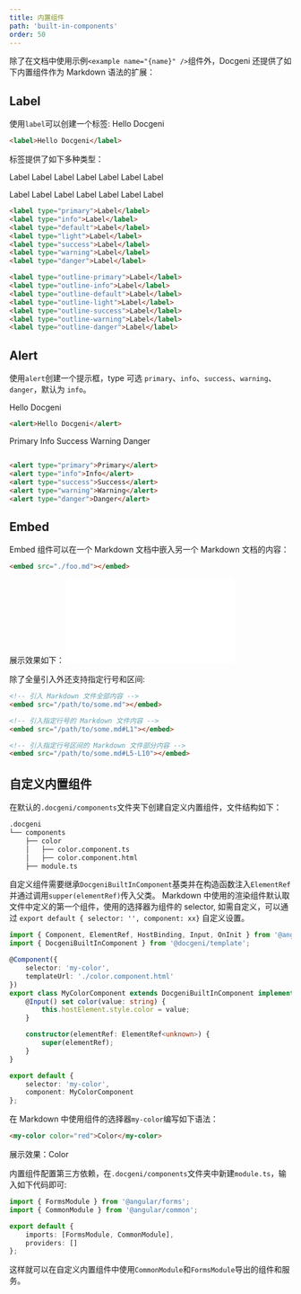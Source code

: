 ```yaml
---
title: 内置组件
path: 'built-in-components'
order: 50
---
```


除了在文档中使用示例`<example name="{name}" />`组件外，Docgeni 还提供了如下内置组件作为 Markdown 语法的扩展：

## Label
使用`label`可以创建一个标签: <label>Hello Docgeni</label>

```html
<label>Hello Docgeni</label>
```
标签提供了如下多种类型：

<label type="primary">Label</label>
<label type="info">Label</label>
<label type="default">Label</label>
<label type="light">Label</label>
<label type="success">Label</label>
<label type="warning">Label</label>
<label type="danger">Label</label>

<label type="outline-primary">Label</label>
<label type="outline-info">Label</label>
<label type="outline-default">Label</label>
<label type="outline-light">Label</label>
<label type="outline-success">Label</label>
<label type="outline-warning">Label</label>
<label type="outline-danger">Label</label>

```html
<label type="primary">Label</label>
<label type="info">Label</label>
<label type="default">Label</label>
<label type="light">Label</label>
<label type="success">Label</label>
<label type="warning">Label</label>
<label type="danger">Label</label>

<label type="outline-primary">Label</label>
<label type="outline-info">Label</label>
<label type="outline-default">Label</label>
<label type="outline-light">Label</label>
<label type="outline-success">Label</label>
<label type="outline-warning">Label</label>
<label type="outline-danger">Label</label>
```

## Alert
使用`alert`创建一个提示框，type 可选 `primary`、`info`、`success`、`warning`、`danger`，默认为 `info`。

<alert>Hello Docgeni</alert>

```html
<alert>Hello Docgeni</alert>
```

<alert type="primary">Primary</alert>
<alert type="info">Info</alert>
<alert type="success">Success</alert>
<alert type="warning">Warning</alert>
<alert type="danger">Danger</alert>

```html

<alert type="primary">Primary</alert>
<alert type="info">Info</alert>
<alert type="success">Success</alert>
<alert type="warning">Warning</alert>
<alert type="danger">Danger</alert>

```

## Embed

Embed 组件可以在一个 Markdown 文档中嵌入另一个 Markdown 文档的内容：
```html
<embed src="./foo.md"></embed>
```
展示效果如下：
<embed src="./foo.md"></embed>

除了全量引入外还支持指定行号和区间:
```html
<!-- 引入 Markdown 文件全部内容 -->
<embed src="/path/to/some.md"></embed>

<!-- 引入指定行号的 Markdown 文件内容 -->
<embed src="/path/to/some.md#L1"></embed>

<!-- 引入指定行号区间的 Markdown 文件部分内容 -->
<embed src="/path/to/some.md#L5-L10"></embed>
```
## 自定义内置组件
在默认的`.docgeni/components`文件夹下创建自定义内置组件，文件结构如下：

```html
.docgeni
└── components
    ├── color
    │   ├── color.component.ts    
    │   ├── color.component.html
    ├── module.ts
```
自定义组件需要继承`DocgeniBuiltInComponent`基类并在构造函数注入`ElementRef`并通过调用`supper(elementRef)`传入父类。
<alert type="info">Markdown 中使用的渲染组件默认取文件中定义的第一个组件，使用的选择器为组件的 selector, 如需自定义，可以通过 `export default { selector: '', component: xx}` 自定义设置。</alert>

```ts
import { Component, ElementRef, HostBinding, Input, OnInit } from '@angular/core';
import { DocgeniBuiltInComponent } from '@docgeni/template';

@Component({
    selector: 'my-color',
    templateUrl: './color.component.html'
})
export class MyColorComponent extends DocgeniBuiltInComponent implements OnInit {
    @Input() set color(value: string) {
        this.hostElement.style.color = value;
    }

    constructor(elementRef: ElementRef<unknown>) {
        super(elementRef);
    }
}

export default {
    selector: 'my-color',
    component: MyColorComponent
};
```
在 Markdown 中使用组件的选择器`my-color`编写如下语法：
```html
<my-color color="red">Color</my-color>
```
展示效果：<my-color color="red">Color</my-color>

内置组件配置第三方依赖，在`.docgeni/components`文件夹中新建`module.ts`，输入如下代码即可:

```ts
import { FormsModule } from '@angular/forms';
import { CommonModule } from '@angular/common';

export default {
    imports: [FormsModule, CommonModule],
    providers: []
};
```
这样就可以在自定义内置组件中使用`CommonModule`和`FormsModule`导出的组件和服务。
